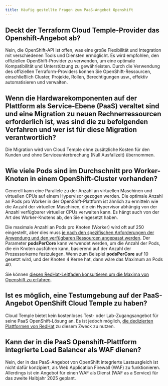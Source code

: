 ```yaml
---
title: Häufig gestellte Fragen zum PaaS-Angebot Openshift
---
```


## Deckt der Terraform Cloud Temple-Provider das Openshift-Angebot ab?
Nein, die OpenShift-API ist offen, was eine große Flexibilität und Integration mit verschiedenen Tools und Diensten ermöglicht. Es wird empfohlen, den offiziellen OpenShift-Provider zu verwenden, um eine optimale Kompatibilität und Unterstützung zu gewährleisten. Durch die Verwendung des offiziellen Terraform-Providers können Sie OpenShift-Ressourcen, einschließlich Cluster, Projekte, Rollen, Berechtigungen usw., effektiv automatisieren und verwalten.

## Wenn die Hardwarekomponenten auf der Plattform als Service-Ebene (PaaS) veraltet sind und eine Migration zu neuen Rechnerressourcen erforderlich ist, was sind die zu befolgenden Verfahren und wer ist für diese Migration verantwortlich?
Die Migration wird von Cloud Temple ohne zusätzliche Kosten für den Kunden und ohne Serviceunterbrechung (Null Ausfallzeit) übernommen.

## Wie viele Pods sind im Durchschnitt pro Worker-Knoten in einem OpenShift-Cluster vorhanden?
Generell kann eine Parallele zu der Anzahl an virtuellen Maschinen und virtuellen CPUs auf einem Hypervisor gezogen werden. Die optimale Anzahl an Pods pro Worker in der OpenShift-Plattform ist ähnlich zu ermitteln wie die Anzahl der virtuellen Maschinen, die ein Hypervisor abhängig von der Anzahl verfügbarer virtueller CPUs verwalten kann. Es hängt auch von der Art des Worker-Knotens ab, den Sie eingesetzt haben.

Die maximale Anzahl an Pods pro Knoten (Worker) wird oft auf 250 eingestellt, aber dies muss [je nach den spezifischen Anforderungen der Anwendung und den verfügbaren Ressourcen angepasst werden](https://docs.openshift.com/container-platform/4.16/nodes/nodes/nodes-nodes-managing-max-pods.html). Der Parameter **podsPerCore** kann verwendet werden, um die Anzahl der Pods, die ein Knoten ausführen kann, basierend auf der Anzahl der Prozessorkerne festzulegen. Wenn zum Beispiel **podsPerCore** auf 10 gesetzt wird, und der Knoten 4 Kerne hat, dann wäre das Maximum an Pods 40.

Sie können [diesen RedHat-Leitfaden konsultieren um die Maxima von Openshift zu erfahren](https://docs.openshift.com/container-platform/4.16/scalability_and_performance/planning-your-environment-according-to-object-maximums.html).

## Ist es möglich, eine Testumgebung auf der PaaS-Angebot OpenShift Cloud Temple zu haben?

Cloud Temple bietet kein kostenloses Test- oder Lab-Zugangsangebot für seine PaaS OpenShift-Lösung an. Es ist jedoch möglich, [die dedizierten Plattformen von RedHat](https://www.redhat.com/fr/technologies/cloud-computing/openshift/try-it) zu diesem Zweck zu nutzen.

## Kann der in die PaaS Openshift-Plattform integrierte Load Balancer als WAF dienen?
Nein, der in das PaaS-Angebot von OpenShift integrierte Lastausgleich ist nicht dafür konzipiert, als Web Application Firewall (WAF) zu funktionieren. Allerdings ist ein Angebot für einen WAF als Dienst (WAF as a Service) für das zweite Halbjahr 2025 geplant.